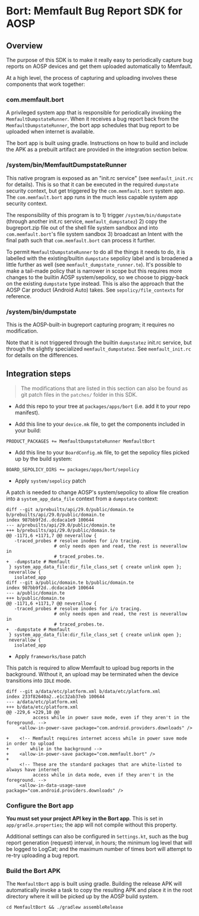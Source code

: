 # Bort: Memfault Bug Report SDK for AOSP

## Overview

The purpose of this SDK is to make it really easy to periodically capture bug
reports on AOSP devices and get them uploaded automatically to Memfault.

At a high level, the process of capturing and uploading involves these
components that work together:

### com.memfault.bort

A privileged system app that is responsible for periodically invoking the
`MemfaultDumpstateRunner`. When it receives a bug report back from the
`MemfaultDumpstateRunner`, the bort app schedules that bug report to be uploaded
when internet is available.

The bort app is built using gradle. Instructions on how to build and include the
APK as a prebuilt artifact are provided in the integration section below.

### /system/bin/MemfaultDumpstateRunner

This native program is exposed as an "init.rc service" (see `memfault_init.rc`
for details). This is so that it can be executed in the required `dumpstate`
security context, but get triggered by the `com.memfault.bort` system app. The
`com.memfault.bort` app runs in the much less capable system app security
context.

The responsibility of this program is to 1) trigger `/system/bin/dumpstate`
(through another init.rc service, `memfault_dumpstatez`) 2) copy the
bugreport.zip file out of the shell file system sandbox and into
`com.memfault.bort`'s file system sandbox 3) broadcast an Intent with the final
path such that `com.memfault.bort` can process it further.

To permit `MemfaultDumpstateRunner` to do all the things it needs to do, it is
labelled with the existing/builtin `dumpstate` sepolicy label and is broadened a
little further as well (see `memfault_dumpstate_runner.te`). It's possible to
make a tail-made policy that is narrower in scope but this requires more changes
to the builtin AOSP system/sepolicy, so we choose to piggy-back on the existing
`dumpstate` type instead. This is also the approach that the AOSP Car product
(Android Auto) takes. See `sepolicy/file_contexts` for reference.

### /system/bin/dumpstate

This is the AOSP-built-in bugreport capturing program; it requires no
modification.

Note that it is not triggered through the builtin `dumpstatez` init.rc service,
but through the slightly specialized `memfault_dumpstatez`. See
`memfault_init.rc` for details on the differences.

## Integration steps

> The modifications that are listed in this section can also be found as git
> patch files in the `patches/` folder in this SDK.

- Add this repo to your tree at `packages/apps/bort` (i.e. add it to your repo
  manifest).

- Add this line to your `device.mk` file, to get the components included in your
  build:

```
PRODUCT_PACKAGES += MemfaultDumpstateRunner MemfaultBort
```

- Add this line to your `BoardConfig.mk` file, to get the sepolicy files picked
  up by the build system:

```
BOARD_SEPOLICY_DIRS += packages/apps/bort/sepolicy
```

- Apply `system/sepolicy` patch

A patch is needed to change AOSP's system/sepolicy to allow file creation into a
`system_app_data_file` context from a `dumpstate` context:

```
diff --git a/prebuilts/api/29.0/public/domain.te b/prebuilts/api/29.0/public/domain.te
index 987bb9f2d..dcdaca1e9 100644
--- a/prebuilts/api/29.0/public/domain.te
+++ b/prebuilts/api/29.0/public/domain.te
@@ -1171,6 +1171,7 @@ neverallow {
   -traced_probes # resolve inodes for i/o tracing.
                  # only needs open and read, the rest is neverallow in
                  # traced_probes.te.
+  -dumpstate # Memfault
 } system_app_data_file:dir_file_class_set { create unlink open };
 neverallow {
   isolated_app
diff --git a/public/domain.te b/public/domain.te
index 987bb9f2d..dcdaca1e9 100644
--- a/public/domain.te
+++ b/public/domain.te
@@ -1171,6 +1171,7 @@ neverallow {
   -traced_probes # resolve inodes for i/o tracing.
                  # only needs open and read, the rest is neverallow in
                  # traced_probes.te.
+  -dumpstate # Memfault
 } system_app_data_file:dir_file_class_set { create unlink open };
 neverallow {
   isolated_app
```

- Apply `frameworks/base` patch

This patch is required to allow Memfault to upload bug reports in the
background. Without it, an upload may be terminated when the device transitions
into `IDLE` mode.

```
diff --git a/data/etc/platform.xml b/data/etc/platform.xml
index 233f82640a2..e1c32ab37eb 100644
--- a/data/etc/platform.xml
+++ b/data/etc/platform.xml
@@ -229,6 +229,10 @@
          access while in power save mode, even if they aren't in the foreground. -->
     <allow-in-power-save package="com.android.providers.downloads" />

+    <!-- Memfault requires internet access while in power save mode in order to upload
+        while in the background -->
+    <allow-in-power-save package="com.memfault.bort" />
+
     <!-- These are the standard packages that are white-listed to always have internet
          access while in data mode, even if they aren't in the foreground. -->
     <allow-in-data-usage-save package="com.android.providers.downloads" />
```

### Configure the Bort app

**You must set your project API key in the Bort app**. This is set in
`app/gradle.properties`; the app will not compile without this property.

Additional settings can also be configured in `Settings.kt`, such as the bug
report generation (request) interval, in hours; the minimum log level that will
be logged to LogCat; and the maximum number of times bort will attempt to re-try
uploading a bug report.

### Build the Bort APK

The `MemfaultBort` app is built using gradle. Building the release APK will
automatically invoke a task to copy the resulting APK and place it in the root
directory where it will be picked up by the AOSP build system.

```
cd MemfaultBort && ./gradlew assembleRelease
```
